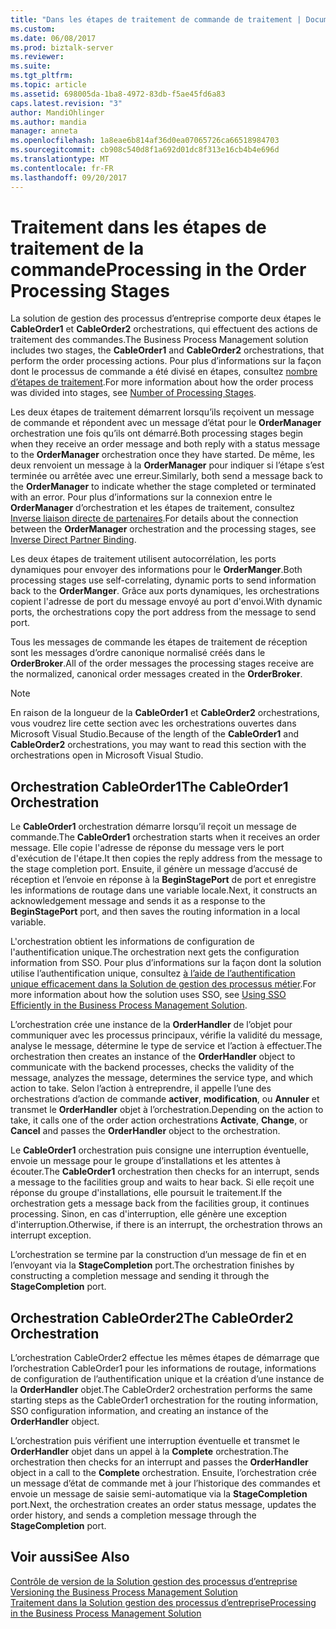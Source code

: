 ```yaml
---
title: "Dans les étapes de traitement de commande de traitement | Documents Microsoft"
ms.custom: 
ms.date: 06/08/2017
ms.prod: biztalk-server
ms.reviewer: 
ms.suite: 
ms.tgt_pltfrm: 
ms.topic: article
ms.assetid: 698005da-1ba8-4972-83db-f5ae45fd6a83
caps.latest.revision: "3"
author: MandiOhlinger
ms.author: mandia
manager: anneta
ms.openlocfilehash: 1a8eae6b814af36d0ea07065726ca66518984703
ms.sourcegitcommit: cb908c540d8f1a692d01dc8f313e16cb4b4e696d
ms.translationtype: MT
ms.contentlocale: fr-FR
ms.lasthandoff: 09/20/2017
---
```

# <a name="processing-in-the-order-processing-stages"></a><span data-ttu-id="87474-102">Traitement dans les étapes de traitement de la commande</span><span class="sxs-lookup"><span data-stu-id="87474-102">Processing in the Order Processing Stages</span></span>
<span data-ttu-id="87474-103">La solution de gestion des processus d’entreprise comporte deux étapes le **CableOrder1** et **CableOrder2** orchestrations, qui effectuent des actions de traitement des commandes.</span><span class="sxs-lookup"><span data-stu-id="87474-103">The Business Process Management solution includes two stages, the **CableOrder1** and **CableOrder2** orchestrations, that perform the order processing actions.</span></span> <span data-ttu-id="87474-104">Pour plus d’informations sur la façon dont le processus de commande a été divisé en étapes, consultez [nombre d’étapes de traitement](../core/number-of-processing-stages.md).</span><span class="sxs-lookup"><span data-stu-id="87474-104">For more information about how the order process was divided into stages, see [Number of Processing Stages](../core/number-of-processing-stages.md).</span></span>  
  
 <span data-ttu-id="87474-105">Les deux étapes de traitement démarrent lorsqu’ils reçoivent un message de commande et répondent avec un message d’état pour le **OrderManager** orchestration une fois qu’ils ont démarré.</span><span class="sxs-lookup"><span data-stu-id="87474-105">Both processing stages begin when they receive an order message and both reply with a status message to the **OrderManager** orchestration once they have started.</span></span> <span data-ttu-id="87474-106">De même, les deux renvoient un message à la **OrderManager** pour indiquer si l’étape s’est terminée ou arrêtée avec une erreur.</span><span class="sxs-lookup"><span data-stu-id="87474-106">Similarly, both send a message back to the **OrderManager** to indicate whether the stage completed or terminated with an error.</span></span> <span data-ttu-id="87474-107">Pour plus d’informations sur la connexion entre le **OrderManager** d’orchestration et les étapes de traitement, consultez [Inverse liaison directe de partenaires](../core/inverse-direct-partner-binding.md).</span><span class="sxs-lookup"><span data-stu-id="87474-107">For details about the connection between the **OrderManager** orchestration and the processing stages, see [Inverse Direct Partner Binding](../core/inverse-direct-partner-binding.md).</span></span>  
  
 <span data-ttu-id="87474-108">Les deux étapes de traitement utilisent autocorrélation, les ports dynamiques pour envoyer des informations pour le **OrderManger**.</span><span class="sxs-lookup"><span data-stu-id="87474-108">Both processing stages use self-correlating, dynamic ports to send information back to the **OrderManger**.</span></span> <span data-ttu-id="87474-109">Grâce aux ports dynamiques, les orchestrations copient l'adresse de port du message envoyé au port d'envoi.</span><span class="sxs-lookup"><span data-stu-id="87474-109">With dynamic ports, the orchestrations copy the port address from the message to send port.</span></span>  
  
 <span data-ttu-id="87474-110">Tous les messages de commande les étapes de traitement de réception sont les messages d’ordre canonique normalisé créés dans le **OrderBroker**.</span><span class="sxs-lookup"><span data-stu-id="87474-110">All of the order messages the processing stages receive are the normalized, canonical order messages created in the **OrderBroker**.</span></span>  
  
> [!NOTE]
>  <span data-ttu-id="87474-111">En raison de la longueur de la **CableOrder1** et **CableOrder2** orchestrations, vous voudrez lire cette section avec les orchestrations ouvertes dans Microsoft Visual Studio.</span><span class="sxs-lookup"><span data-stu-id="87474-111">Because of the length of the **CableOrder1** and **CableOrder2** orchestrations, you may want to read this section with the orchestrations open in Microsoft Visual Studio.</span></span>  
  
## <a name="the-cableorder1-orchestration"></a><span data-ttu-id="87474-112">Orchestration CableOrder1</span><span class="sxs-lookup"><span data-stu-id="87474-112">The CableOrder1 Orchestration</span></span>  
 <span data-ttu-id="87474-113">Le **CableOrder1** orchestration démarre lorsqu’il reçoit un message de commande.</span><span class="sxs-lookup"><span data-stu-id="87474-113">The **CableOrder1** orchestration starts when it receives an order message.</span></span> <span data-ttu-id="87474-114">Elle copie l'adresse de réponse du message vers le port d'exécution de l'étape.</span><span class="sxs-lookup"><span data-stu-id="87474-114">It then copies the reply address from the message to the stage completion port.</span></span> <span data-ttu-id="87474-115">Ensuite, il génère un message d’accusé de réception et l’envoie en réponse à la **BeginStagePort** de port et enregistre les informations de routage dans une variable locale.</span><span class="sxs-lookup"><span data-stu-id="87474-115">Next, it constructs an acknowledgement message and sends it as a response to the **BeginStagePort** port, and then saves the routing information in a local variable.</span></span>  
  
 <span data-ttu-id="87474-116">L'orchestration obtient les informations de configuration de l'authentification unique.</span><span class="sxs-lookup"><span data-stu-id="87474-116">The orchestration next gets the configuration information from SSO.</span></span> <span data-ttu-id="87474-117">Pour plus d’informations sur la façon dont la solution utilise l’authentification unique, consultez [à l’aide de l’authentification unique efficacement dans la Solution de gestion des processus métier](../core/using-sso-efficiently-in-the-business-process-management-solution.md).</span><span class="sxs-lookup"><span data-stu-id="87474-117">For more information about how the solution uses SSO, see [Using SSO Efficiently in the Business Process Management Solution](../core/using-sso-efficiently-in-the-business-process-management-solution.md).</span></span>  
  
 <span data-ttu-id="87474-118">L’orchestration crée une instance de la **OrderHandler** de l’objet pour communiquer avec les processus principaux, vérifie la validité du message, analyse le message, détermine le type de service et l’action à effectuer.</span><span class="sxs-lookup"><span data-stu-id="87474-118">The orchestration then creates an instance of the **OrderHandler** object to communicate with the backend processes, checks the validity of the message, analyzes the message, determines the service type, and which action to take.</span></span> <span data-ttu-id="87474-119">Selon l’action à entreprendre, il appelle l’une des orchestrations d’action de commande **activer**, **modification**, ou **Annuler** et transmet le **OrderHandler** objet à l’orchestration.</span><span class="sxs-lookup"><span data-stu-id="87474-119">Depending on the action to take, it calls one of the order action orchestrations **Activate**, **Change**, or **Cancel** and passes the **OrderHandler** object to the orchestration.</span></span>  
  
 <span data-ttu-id="87474-120">Le **CableOrder1** orchestration puis consigne une interruption éventuelle, envoie un message pour le groupe d’installations et les attentes à écouter.</span><span class="sxs-lookup"><span data-stu-id="87474-120">The **CableOrder1** orchestration then checks for an interrupt, sends a message to the facilities group and waits to hear back.</span></span> <span data-ttu-id="87474-121">Si elle reçoit une réponse du groupe d'installations, elle poursuit le traitement.</span><span class="sxs-lookup"><span data-stu-id="87474-121">If the orchestration gets a message back from the facilities group, it continues processing.</span></span> <span data-ttu-id="87474-122">Sinon, en cas d'interruption, elle génère une exception d'interruption.</span><span class="sxs-lookup"><span data-stu-id="87474-122">Otherwise, if there is an interrupt, the orchestration throws an interrupt exception.</span></span>  
  
 <span data-ttu-id="87474-123">L’orchestration se termine par la construction d’un message de fin et en l’envoyant via la **StageCompletion** port.</span><span class="sxs-lookup"><span data-stu-id="87474-123">The orchestration finishes by constructing a completion message and sending it through the **StageCompletion** port.</span></span>  
  
## <a name="the-cableorder2-orchestration"></a><span data-ttu-id="87474-124">Orchestration CableOrder2</span><span class="sxs-lookup"><span data-stu-id="87474-124">The CableOrder2 Orchestration</span></span>  
 <span data-ttu-id="87474-125">L’orchestration CableOrder2 effectue les mêmes étapes de démarrage que l’orchestration CableOrder1 pour les informations de routage, informations de configuration de l’authentification unique et la création d’une instance de la **OrderHandler** objet.</span><span class="sxs-lookup"><span data-stu-id="87474-125">The CableOrder2 orchestration performs the same starting steps as the CableOrder1 orchestration for the routing information, SSO configuration information, and creating an instance of the **OrderHandler** object.</span></span>  
  
 <span data-ttu-id="87474-126">L’orchestration puis vérifient une interruption éventuelle et transmet le **OrderHandler** objet dans un appel à la **Complete** orchestration.</span><span class="sxs-lookup"><span data-stu-id="87474-126">The orchestration then checks for an interrupt and passes the **OrderHandler** object in a call to the **Complete** orchestration.</span></span> <span data-ttu-id="87474-127">Ensuite, l’orchestration crée un message d’état de commande met à jour l’historique des commandes et envoie un message de saisie semi-automatique via la **StageCompletion** port.</span><span class="sxs-lookup"><span data-stu-id="87474-127">Next, the orchestration creates an order status message, updates the order history, and sends a completion message through the **StageCompletion** port.</span></span>  
  
## <a name="see-also"></a><span data-ttu-id="87474-128">Voir aussi</span><span class="sxs-lookup"><span data-stu-id="87474-128">See Also</span></span>  
 <span data-ttu-id="87474-129">[Contrôle de version de la Solution gestion des processus d’entreprise](../core/versioning-the-business-process-management-solution.md) </span><span class="sxs-lookup"><span data-stu-id="87474-129">[Versioning the Business Process Management Solution](../core/versioning-the-business-process-management-solution.md) </span></span>  
 [<span data-ttu-id="87474-130">Traitement dans la Solution gestion des processus d’entreprise</span><span class="sxs-lookup"><span data-stu-id="87474-130">Processing in the Business Process Management Solution</span></span>](../core/processing-in-the-business-process-management-solution.md)